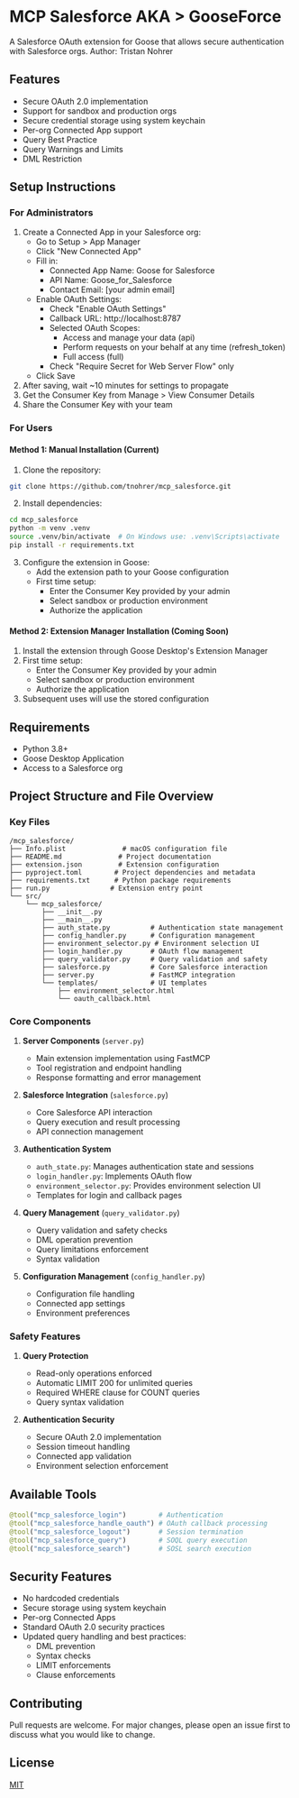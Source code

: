 # MCP Salesforce AKA > GooseForce

A Salesforce OAuth extension for Goose that allows secure authentication with Salesforce orgs.
Author: Tristan Nohrer

## Features
- Secure OAuth 2.0 implementation
- Support for sandbox and production orgs
- Secure credential storage using system keychain
- Per-org Connected App support
- Query Best Practice
- Query Warnings and Limits
- DML Restriction

## Setup Instructions

### For Administrators
1. Create a Connected App in your Salesforce org:
   - Go to Setup > App Manager
   - Click "New Connected App"
   - Fill in:
     - Connected App Name: Goose for Salesforce
     - API Name: Goose_for_Salesforce
     - Contact Email: [your admin email]
   - Enable OAuth Settings:
     - Check "Enable OAuth Settings"
     - Callback URL: http://localhost:8787
     - Selected OAuth Scopes:
       - Access and manage your data (api)
       - Perform requests on your behalf at any time (refresh_token)
       - Full access (full)
     - Check "Require Secret for Web Server Flow" only
   - Click Save
2. After saving, wait ~10 minutes for settings to propagate
3. Get the Consumer Key from Manage > View Consumer Details
4. Share the Consumer Key with your team

### For Users

#### Method 1: Manual Installation (Current)
1. Clone the repository:
```bash
git clone https://github.com/tnohrer/mcp_salesforce.git
```

2. Install dependencies:
```bash
cd mcp_salesforce
python -m venv .venv
source .venv/bin/activate  # On Windows use: .venv\Scripts\activate
pip install -r requirements.txt
```

3. Configure the extension in Goose:
   - Add the extension path to your Goose configuration
   - First time setup:
     - Enter the Consumer Key provided by your admin
     - Select sandbox or production environment
     - Authorize the application

#### Method 2: Extension Manager Installation (Coming Soon)
1. Install the extension through Goose Desktop's Extension Manager
2. First time setup:
   - Enter the Consumer Key provided by your admin
   - Select sandbox or production environment
   - Authorize the application
3. Subsequent uses will use the stored configuration

## Requirements
- Python 3.8+
- Goose Desktop Application
- Access to a Salesforce org

## Project Structure and File Overview

### Key Files
```
/mcp_salesforce/
├── Info.plist              # macOS configuration file
├── README.md              # Project documentation
├── extension.json         # Extension configuration
├── pyproject.toml        # Project dependencies and metadata
├── requirements.txt      # Python package requirements
├── run.py               # Extension entry point
└── src/
    └── mcp_salesforce/
        ├── __init__.py
        ├── __main__.py
        ├── auth_state.py          # Authentication state management
        ├── config_handler.py      # Configuration management
        ├── environment_selector.py # Environment selection UI
        ├── login_handler.py       # OAuth flow management
        ├── query_validator.py     # Query validation and safety
        ├── salesforce.py          # Core Salesforce interaction
        ├── server.py              # FastMCP integration
        └── templates/             # UI templates
            ├── environment_selector.html
            └── oauth_callback.html
```

### Core Components

1. **Server Components** (`server.py`)
   - Main extension implementation using FastMCP
   - Tool registration and endpoint handling
   - Response formatting and error management

2. **Salesforce Integration** (`salesforce.py`)
   - Core Salesforce API interaction
   - Query execution and result processing
   - API connection management

3. **Authentication System**
   - `auth_state.py`: Manages authentication state and sessions
   - `login_handler.py`: Implements OAuth flow
   - `environment_selector.py`: Provides environment selection UI
   - Templates for login and callback pages

4. **Query Management** (`query_validator.py`)
   - Query validation and safety checks
   - DML operation prevention
   - Query limitations enforcement
   - Syntax validation

5. **Configuration Management** (`config_handler.py`)
   - Configuration file handling
   - Connected app settings
   - Environment preferences

### Safety Features

1. **Query Protection**
   - Read-only operations enforced
   - Automatic LIMIT 200 for unlimited queries
   - Required WHERE clause for COUNT queries
   - Query syntax validation

2. **Authentication Security**
   - Secure OAuth 2.0 implementation
   - Session timeout handling
   - Connected app validation
   - Environment selection enforcement

## Available Tools

```python
@tool("mcp_salesforce_login")        # Authentication
@tool("mcp_salesforce_handle_oauth") # OAuth callback processing
@tool("mcp_salesforce_logout")       # Session termination
@tool("mcp_salesforce_query")        # SOQL query execution
@tool("mcp_salesforce_search")       # SOSL search execution
```

## Security Features
- No hardcoded credentials
- Secure storage using system keychain
- Per-org Connected Apps
- Standard OAuth 2.0 security practices
- Updated query handling and best practices:
  - DML prevention
  - Syntax checks
  - LIMIT enforcements
  - Clause enforcements

## Contributing
Pull requests are welcome. For major changes, please open an issue first to discuss what you would like to change.

## License
[MIT](https://choosealicense.com/licenses/mit/)
